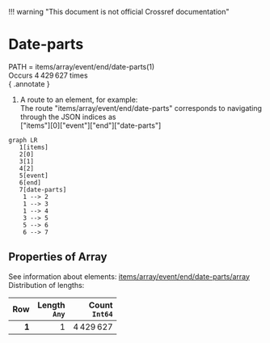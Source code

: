 !!! warning "This document is not official Crossref documentation"
# Date-parts
PATH = items/array/event/end/date-parts(1)  
Occurs 4 429 627 times  
{ .annotate }

1. A route to an element, for example:  
   The route "items/array/event/end/date-parts" corresponds to navigating through the JSON indices as  
   ["items"][0]["event"]["end"]["date-parts"]  

```mermaid
graph LR
   1[items]
   2[0]
   3[1]
   4[2]
   5[event]
   6[end]
   7[date-parts]
    1 --> 2
    1 --> 3
    1 --> 4
    3 --> 5
    5 --> 6
    6 --> 7
```


## Properties of Array
See information about elements: [items/array/event/end/date-parts/array](array/index.md)  
Distribution of lengths:  

| **Row** | **Length**<br>`Any` | **Count**<br>`Int64` |
|--------:|--------------------:|---------------------:|
| **1**   | 1                   | 4 429 627            |

